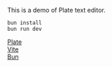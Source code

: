 This is a demo of Plate text editor.
```
bun install
bun run dev
```
[Plate](https://platejs.org/)  
[Vite](https://vitejs.dev/)  
[Bun](https://bun.sh/)  
